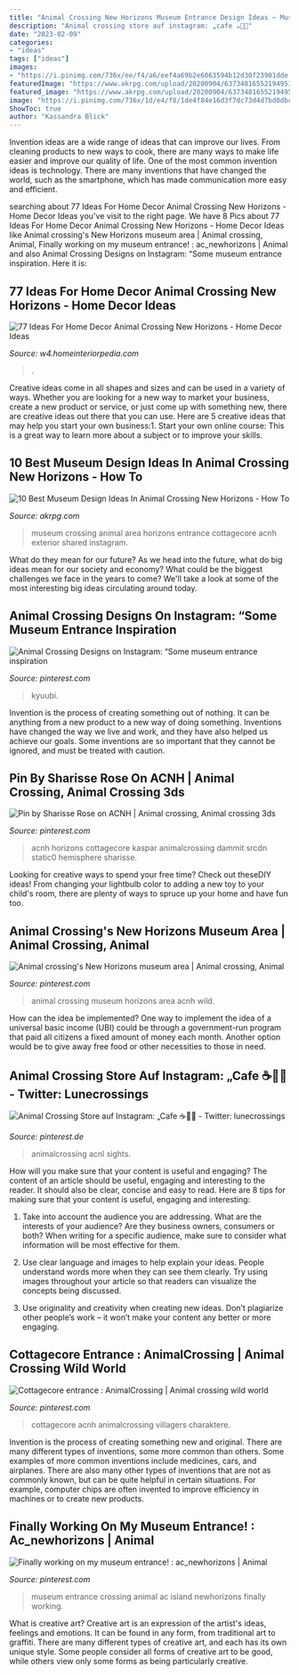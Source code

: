 ```yaml
---
title: "Animal Crossing New Horizons Museum Entrance Design Ideas ~ Museum Entrance Crossing Animal Ac Island Newhorizons Finally Working"
description: "Animal crossing store auf instagram: „cafe ☕🌲🌿"
date: "2023-02-09"
categories:
- "ideas"
tags: ["ideas"]
images:
- "https://i.pinimg.com/736x/ee/f4/a6/eef4a69b2e6063594b12d30f23901dde.jpg"
featuredImage: "https://www.akrpg.com/upload/20200904/6373481655219495322881693.png"
featured_image: "https://www.akrpg.com/upload/20200904/6373481655219495322881693.png"
image: "https://i.pinimg.com/736x/1d/e4/f8/1de4f84e16d3f7dc73d4d7bd0dbcd10f.jpg"
ShowToc: true
author: "Kassandra Blick"
---
```



Invention ideas are a wide range of ideas that can improve our lives. From cleaning products to new ways to cook, there are many ways to make life easier and improve our quality of life. One of the most common invention ideas is technology. There are many inventions that have changed the world, such as the smartphone, which has made communication more easy and efficient.

	

		
searching about 77 Ideas For Home Decor Animal Crossing New Horizons - Home Decor Ideas you've visit to the right page. We have 8 Pics about 77 Ideas For Home Decor Animal Crossing New Horizons - Home Decor Ideas like Animal crossing&#039;s New Horizons museum area | Animal crossing, Animal, Finally working on my museum entrance! : ac_newhorizons | Animal and also Animal Crossing Designs on Instagram: “Some museum entrance inspiration. Here it is:
		
    
## 77 Ideas For Home Decor Animal Crossing New Horizons - Home Decor Ideas

<img loading=lazy src="https://lh5.googleusercontent.com/proxy/ahdAW7H3ujjyuvmBZOI-Z6hNeXhhOPMaDcO2LId-fZI6ObYOXTc8Ptsi_DQCxSJPzZeUOohysE8A-Klve0ebGjQbCcf5S316oZLQZ5XyoBJb5ys2uNc--49PFdlXh2At=w1200-h630-p-k-no-nu" onerror="this.onerror=null;this.src='https://tse2.mm.bing.net/th?id=OIP.Riq_gvBZrZPjmnLsweQvJgHaD4&amp;pid=15.1';" alt="77 Ideas For Home Decor Animal Crossing New Horizons - Home Decor Ideas">

_Source: w4.homeinteriorpedia.com_

>. 

	

Creative ideas come in all shapes and sizes and can be used in a variety of ways. Whether you are looking for a new way to market your business, create a new product or service, or just come up with something new, there are creative ideas out there that you can use. Here are 5 creative ideas that may help you start your own business:1. Start your own online course: This is a great way to learn more about a subject or to improve your skills.

    
## 10 Best Museum Design Ideas In Animal Crossing New Horizons - How To

<img loading=lazy src="https://www.akrpg.com/upload/20200904/6373481655219495322881693.png" onerror="this.onerror=null;this.src='https://tse4.mm.bing.net/th?id=OIP.qI8Y0NT93cYjKSxmcCTWpQHaEJ&amp;pid=15.1';" alt="10 Best Museum Design Ideas In Animal Crossing New Horizons - How To">

_Source: akrpg.com_

>museum crossing animal area horizons entrance cottagecore acnh exterior shared instagram. 

	

What do they mean for our future?
As we head into the future, what do big ideas mean for our society and economy? What could be the biggest challenges we face in the years to come? We'll take a look at some of the most interesting big ideas circulating around today.

    
## Animal Crossing Designs On Instagram: “Some Museum Entrance Inspiration

<img loading=lazy src="https://i.pinimg.com/736x/0e/c8/fe/0ec8fe37a971a6d0f6550e40da854b9e.jpg" onerror="this.onerror=null;this.src='https://tse3.mm.bing.net/th?id=OIP.Hpt4rkGzPUVPi-xT3-3_rQHaEL&amp;pid=15.1';" alt="Animal Crossing Designs on Instagram: “Some museum entrance inspiration">

_Source: pinterest.com_

>kyuubi. 

	

Invention is the process of creating something out of nothing. It can be anything from a new product to a new way of doing something. Inventions have changed the way we live and work, and they have also helped us achieve our goals. Some inventions are so important that they cannot be ignored, and must be treated with caution.

    
## Pin By Sharisse Rose On ACNH | Animal Crossing, Animal Crossing 3ds

<img loading=lazy src="https://i.pinimg.com/736x/1d/e4/f8/1de4f84e16d3f7dc73d4d7bd0dbcd10f.jpg" onerror="this.onerror=null;this.src='https://tse3.mm.bing.net/th?id=OIP.HeDnnqwjBbj-hpERXcoiIAHaEK&amp;pid=15.1';" alt="Pin by Sharisse Rose on ACNH | Animal crossing, Animal crossing 3ds">

_Source: pinterest.com_

>acnh horizons cottagecore kaspar animalcrossing dammit srcdn static0 hemisphere sharisse. 

	

Looking for creative ways to spend your free time? Check out theseDIY ideas! From changing your lightbulb color to adding a new toy to your child's room, there are plenty of ways to spruce up your home and have fun too.

    
## Animal Crossing&#039;s New Horizons Museum Area | Animal Crossing, Animal

<img loading=lazy src="https://i.pinimg.com/736x/eb/a4/c0/eba4c0e6d875591cee0f33f31acc7549.jpg" onerror="this.onerror=null;this.src='https://tse4.mm.bing.net/th?id=OIP.7EFCwFhO3Je3DUXHhWy_twHaEK&amp;pid=15.1';" alt="Animal crossing&#039;s New Horizons museum area | Animal crossing, Animal">

_Source: pinterest.com_

>animal crossing museum horizons area acnh wild. 

	

How can the idea be implemented?
One way to implement the idea of a universal basic income (UBI) could be through a government-run program that paid all citizens a fixed amount of money each month. Another option would be to give away free food or other necessities to those in need.

    
## Animal Crossing Store Auf Instagram: „Cafe ☕🌲🌿 - Twitter: Lunecrossings

<img loading=lazy src="https://i.pinimg.com/736x/0f/cd/6c/0fcd6c116bd76344c7b8baa7830a4daf.jpg" onerror="this.onerror=null;this.src='https://tse2.mm.bing.net/th?id=OIP.SGzXsjh-1WWFpcVL0DZ16QHaIV&amp;pid=15.1';" alt="Animal Crossing Store auf Instagram: „Cafe ☕🌲🌿 - Twitter: lunecrossings">

_Source: pinterest.de_

>animalcrossing acnl sights. 

	

How will you make sure that your content is useful and engaging?
The content of an article should be useful, engaging and interesting to the reader. It should also be clear, concise and easy to read. Here are 8 tips for making sure that your content is useful, engaging and interesting:
1. Take into account the audience you are addressing. What are the interests of your audience? Are they business owners, consumers or both? When writing for a specific audience, make sure to consider what information will be most effective for them.

2. Use clear language and images to help explain your ideas. People understand words more when they can see them clearly. Try using images throughout your article so that readers can visualize the concepts being discussed.

3. Use originality and creativity when creating new ideas. Don’t plagiarize other people’s work – it won’t make your content any better or more engaging.

    
## Cottagecore Entrance : AnimalCrossing | Animal Crossing Wild World

<img loading=lazy src="https://i.pinimg.com/736x/a3/f4/e0/a3f4e061dbaa5e0db37897eb8de355db.jpg" onerror="this.onerror=null;this.src='https://tse4.mm.bing.net/th?id=OIP.MRnZimOwS2udyjyEub6Z9wHaEK&amp;pid=15.1';" alt="Cottagecore entrance : AnimalCrossing | Animal crossing wild world">

_Source: pinterest.com_

>cottagecore acnh animalcrossing villagers charaktere. 

	

Invention is the process of creating something new and original. There are many different types of inventions, some more common than others. Some examples of more common inventions include medicines, cars, and airplanes. There are also many other types of inventions that are not as commonly known, but can be quite helpful in certain situations. For example, computer chips are often invented to improve efficiency in machines or to create new products.

    
## Finally Working On My Museum Entrance! : Ac_newhorizons | Animal

<img loading=lazy src="https://i.pinimg.com/736x/ee/f4/a6/eef4a69b2e6063594b12d30f23901dde.jpg" onerror="this.onerror=null;this.src='https://tse3.mm.bing.net/th?id=OIP.54jdM4i2AUNY2GrQ4aIkZwHaIb&amp;pid=15.1';" alt="Finally working on my museum entrance! : ac_newhorizons | Animal">

_Source: pinterest.com_

>museum entrance crossing animal ac island newhorizons finally working. 

	

What is creative art?
Creative art is an expression of the artist's ideas, feelings and emotions. It can be found in any form, from traditional art to graffiti. There are many different types of creative art, and each has its own unique style. Some people consider all forms of creative art to be good, while others view only some forms as being particularly creative.

